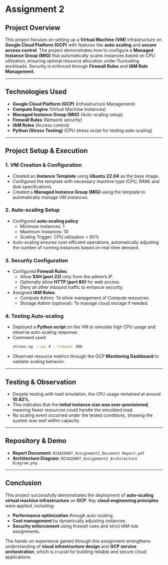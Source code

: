 
# Assignment 2

## Project Overview
This project focuses on setting up a **Virtual Machine (VM)** infrastructure on **Google Cloud Platform (GCP)** with features like **auto-scaling** and **secure access control**. The project demonstrates how to configure a **Managed Instance Group (MIG)** that automatically scales instances based on CPU utilization, ensuring optimal resource allocation under fluctuating workloads. Security is enforced through **Firewall Rules** and **IAM Role Management**.

---

## Technologies Used

- **Google Cloud Platform (GCP)** (Infrastructure Management)
- **Compute Engine** (Virtual Machine Instances)
- **Managed Instance Group (MIG)** (Auto-scaling setup)
- **Firewall Rules** (Network security)
- **IAM Roles** (Access control)
- **Python (Stress Testing)** (CPU stress script for testing auto-scaling)

---

## Project Setup & Execution

### 1. VM Creation & Configuration

- Created an **Instance Template** using **Ubuntu 22.04** as the base image.
- Configured the template with necessary machine type (CPU, RAM) and disk specifications.
- Created a **Managed Instance Group (MIG)** using the template to automatically manage VM instances.

### 2. Auto-scaling Setup

- Configured **auto-scaling policy**:
    - Minimum Instances: 1
    - Maximum Instances: 10
    - Scaling Trigger: CPU utilization > 60%
- Auto-scaling ensures cost-efficient operations, automatically adjusting the number of running instances based on real-time demand.

### 3. Security Configuration

- Configured **Firewall Rules**:
    - Allow **SSH (port 22)** only from the admin’s IP.
    - Optionally allow **HTTP (port 80)** for web access.
    - Deny all other inbound traffic to enhance security.
- Assigned **IAM Roles**:
    - Compute Admin: To allow management of Compute resources.
    - Storage Admin (optional): To manage cloud storage if needed.

### 4. Testing Auto-scaling

- Deployed a **Python script** on the VM to simulate high CPU usage and observe auto-scaling response.
- Command used:
    ```bash
    stress-ng --cpu 4 --timeout 300
    ```
- Observed resource metrics through the GCP **Monitoring Dashboard** to validate scaling behavior.

---

## Testing & Observation

- Despite testing with load simulation, the CPU usage remained at around **10.82%**.
- This indicates that the **initial instance size was over-provisioned**, meaning fewer resources could handle the simulated load.
- No scaling event occurred under the tested conditions, showing the system was well within capacity.

---

## Repository & Demo

- **Report Document:** `M23AID007_Assignment2_Document Report.pdf`
- **Architecture Diagram:** `M23AID007_Assignment2_Architecture Diagram.png`

---

## Conclusion
This project successfully demonstrates the deployment of **auto-scaling virtual machine infrastructure** on **GCP**. Key **cloud engineering principles** were applied, including:
- **Performance optimization** through auto-scaling.
- **Cost management** by dynamically adjusting instances.
- **Security enforcement** using firewall rules and strict IAM role assignments.

The hands-on experience gained through this assignment strengthens understanding of **cloud infrastructure design** and **GCP service orchestration**, which is crucial for building reliable and secure cloud applications.
